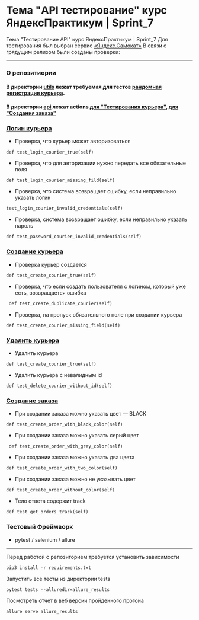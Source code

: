 # Тема "API тестирование" курс ЯндексПрактикум | Sprint_7
Тема "Тестирование API" курс ЯндексПрактикум | Sprint_7
Для тестирования был выбран сервис [«Яндекс.Самокат»](https://qa-scooter.praktikum-services.ru/) 
В связи с грядущим релизом были созданы проверки: 


---
### О репозитиории
#### В директории [utils](utils) лежат требуемая для тестов [рандомная регистрация курьера](utils/courier_utils.py).

#### В директории [api](pages) лежат actions [для "Тестирования курьера"](api/api_courier.py), [для "Создания заказа"](api/api_order.py)



### [Логин курьера](tests/tests_login.py) 
- Проверка, что курьер может авторизоваться
```
def test_login_courier_true(self)
```

- Проверка, что для авторизации нужно передать все обязательные поля
```
def test_login_courier_missing_fild(self)
```

- Проверка, что система возвращает ошибку, если неправильно указать логин
```
test_login_courier_invalid_credentials(self)
```

- Проверка, система возвращает ошибку, если неправильно указать пароль
```
def test_password_courier_invalid_credentials(self)
```


 ### [Создание курьера](tests/tests_methods_courier.py)
- Проверка курьер создается
```
def test_create_courier_true(self)
```

- Проверка, что если создать пользователя с логином, который уже есть, возвращается ошибка
```
 def test_create_duplicate_courier(self)
```

- Проверка, на пропуск обязательного поле при создании курьера
```
def test_create_courier_missing_field(self)
```

### [Удалить курьера](tests/tests_delete_courier.py)
- Удалить курьера
```
def test_create_courier_true(self)
```
- Удалить курьера с невалидным id
```
def test_delete_courier_without_id(self)
```

 ### [Создание заказа](tests/tests_methods_order.py)
- При создании заказа можно указать цвет — BLACK
```
def test_create_order_with_black_color(self)
```

- При создании заказа можно указать серый цвет
```
 def test_create_order_with_grey_color(self)
```

- При создании заказа можно указать два цвета
```
def test_create_order_with_two_color(self)
```

- При создании заказа можно не указывать цвет
```
def test_create_order_without_color(self)
```
- Тело ответа содержит track
```
def test_get_orders_track(self)
```

### Тестовый Фреймворк 
- pytest / selenium / allure
---

Перед работой с репозиторием требуется установить зависимости 
``` shell
pip3 install -r requirements.txt
```
Запустить все тесты из директории tests
```shell
pytest tests --alluredir=allure_results
```
Посмотреть отчет в веб версии пройденного прогона
``` shell
allure serve allure_results
```